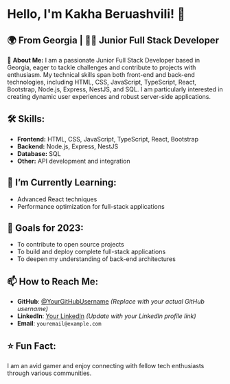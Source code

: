 # Hello, I'm Kakha Beruashvili! 👋

## 🌍 From Georgia | 🧑‍💻 Junior Full Stack Developer

🚀 **About Me:** I am a passionate Junior Full Stack Developer based in Georgia, eager to tackle challenges and contribute to projects with enthusiasm. My technical skills span both front-end and back-end technologies, including HTML, CSS, JavaScript, TypeScript, React, Bootstrap, Node.js, Express, NestJS, and SQL. I am particularly interested in creating dynamic user experiences and robust server-side applications.

## 🛠 Skills:

-   **Frontend:** HTML, CSS, JavaScript, TypeScript, React, Bootstrap
-   **Backend:** Node.js, Express, NestJS
-   **Database:** SQL
-   **Other:** API development and integration

## 🌱 I’m Currently Learning:

-   Advanced React techniques
-   Performance optimization for full-stack applications

## 🎯 Goals for 2023:

-   To contribute to open source projects
-   To build and deploy complete full-stack applications
-   To deepen my understanding of back-end architectures

## 📫 How to Reach Me:

-   **GitHub**: [@YourGitHubUsername](https://github.com/YourGitHubUsername) _(Replace with your actual GitHub username)_
-   **LinkedIn**: [Your LinkedIn](https://www.linkedin.com/in/yourlinkedinprofile) _(Update with your LinkedIn profile link)_
-   **Email**: `youremail@example.com`

## ⭐ Fun Fact:

I am an avid gamer and enjoy connecting with fellow tech enthusiasts through various communities.
